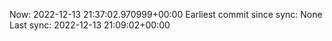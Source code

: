 Now: 2022-12-13 21:37:02.970999+00:00 Earliest commit since sync: None Last sync: 2022-12-13 21:09:02+00:00
